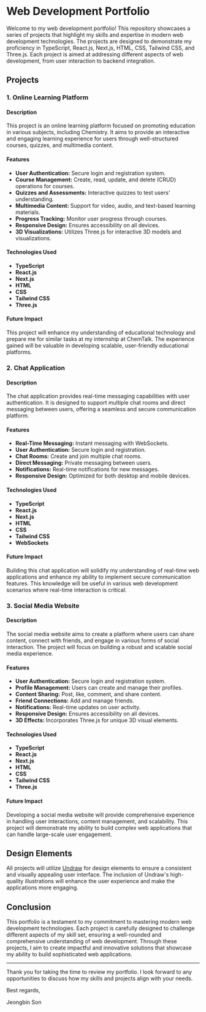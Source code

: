 # Web Development Portfolio

Welcome to my web development portfolio! This repository showcases a series of projects that highlight my skills and expertise in modern web development technologies. The projects are designed to demonstrate my proficiency in TypeScript, React.js, Next.js, HTML, CSS, Tailwind CSS, and Three.js. Each project is aimed at addressing different aspects of web development, from user interaction to backend integration.

## Projects

### 1. Online Learning Platform

#### Description
This project is an online learning platform focused on promoting education in various subjects, including Chemistry. It aims to provide an interactive and engaging learning experience for users through well-structured courses, quizzes, and multimedia content.

#### Features
- **User Authentication:** Secure login and registration system.
- **Course Management:** Create, read, update, and delete (CRUD) operations for courses.
- **Quizzes and Assessments:** Interactive quizzes to test users' understanding.
- **Multimedia Content:** Support for video, audio, and text-based learning materials.
- **Progress Tracking:** Monitor user progress through courses.
- **Responsive Design:** Ensures accessibility on all devices.
- **3D Visualizations:** Utilizes Three.js for interactive 3D models and visualizations.

#### Technologies Used
- **TypeScript**
- **React.js**
- **Next.js**
- **HTML**
- **CSS**
- **Tailwind CSS**
- **Three.js**

#### Future Impact
This project will enhance my understanding of educational technology and prepare me for similar tasks at my internship at ChemTalk. The experience gained will be valuable in developing scalable, user-friendly educational platforms.

### 2. Chat Application

#### Description
The chat application provides real-time messaging capabilities with user authentication. It is designed to support multiple chat rooms and direct messaging between users, offering a seamless and secure communication platform.

#### Features
- **Real-Time Messaging:** Instant messaging with WebSockets.
- **User Authentication:** Secure login and registration.
- **Chat Rooms:** Create and join multiple chat rooms.
- **Direct Messaging:** Private messaging between users.
- **Notifications:** Real-time notifications for new messages.
- **Responsive Design:** Optimized for both desktop and mobile devices.

#### Technologies Used
- **TypeScript**
- **React.js**
- **Next.js**
- **HTML**
- **CSS**
- **Tailwind CSS**
- **WebSockets**

#### Future Impact
Building this chat application will solidify my understanding of real-time web applications and enhance my ability to implement secure communication features. This knowledge will be useful in various web development scenarios where real-time interaction is critical.

### 3. Social Media Website

#### Description
The social media website aims to create a platform where users can share content, connect with friends, and engage in various forms of social interaction. The project will focus on building a robust and scalable social media experience.

#### Features
- **User Authentication:** Secure login and registration system.
- **Profile Management:** Users can create and manage their profiles.
- **Content Sharing:** Post, like, comment, and share content.
- **Friend Connections:** Add and manage friends.
- **Notifications:** Real-time updates on user activity.
- **Responsive Design:** Ensures accessibility on all devices.
- **3D Effects:** Incorporates Three.js for unique 3D visual elements.

#### Technologies Used
- **TypeScript**
- **React.js**
- **Next.js**
- **HTML**
- **CSS**
- **Tailwind CSS**
- **Three.js**

#### Future Impact
Developing a social media website will provide comprehensive experience in handling user interactions, content management, and scalability. This project will demonstrate my ability to build complex web applications that can handle large-scale user engagement.

## Design Elements

All projects will utilize [Undraw](https://undraw.co/) for design elements to ensure a consistent and visually appealing user interface. The inclusion of Undraw's high-quality illustrations will enhance the user experience and make the applications more engaging.

## Conclusion

This portfolio is a testament to my commitment to mastering modern web development technologies. Each project is carefully designed to challenge different aspects of my skill set, ensuring a well-rounded and comprehensive understanding of web development. Through these projects, I aim to create impactful and innovative solutions that showcase my ability to build sophisticated web applications.

---

Thank you for taking the time to review my portfolio. I look forward to any opportunities to discuss how my skills and projects align with your needs.

Best regards,

Jeongbin Son
